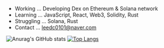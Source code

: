 
- Working ... Developing Dex on Ethereum & Solana network
- Learning ... JavaScript, React, Web3, Solidity, Rust
- Struggling ... Solana, Rust
- Contact ... leedc0101@naver.com

![Anurag's GitHub stats](https://github-readme-stats.vercel.app/api?username=leedc0101&count_private=true&show_icons=true&theme=dark)
[![Top Langs](https://github-readme-stats.vercel.app/api/top-langs/?username=leedc0101&langs_count=3&theme=dark)](https://github.com/anuraghazra/github-readme-stats)
